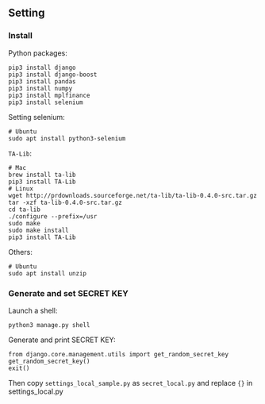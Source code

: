 ## Setting
### Install
Python packages:
```
pip3 install django
pip3 install django-boost
pip3 install pandas
pip3 install numpy
pip3 install mplfinance
pip3 install selenium
```
Setting selenium:
```
# Ubuntu
sudo apt install python3-selenium
```
`TA-Lib`:
```
# Mac
brew install ta-lib
pip3 install TA-Lib
# Linux
wget http://prdownloads.sourceforge.net/ta-lib/ta-lib-0.4.0-src.tar.gz
tar -xzf ta-lib-0.4.0-src.tar.gz
cd ta-lib
./configure --prefix=/usr
sudo make
sudo make install
pip3 install TA-Lib
```
Others:
```
# Ubuntu
sudo apt install unzip
```

### Generate and set SECRET KEY
Launch a shell:
```
python3 manage.py shell
```
Generate and print SECRET KEY:
```
from django.core.management.utils import get_random_secret_key
get_random_secret_key()
exit()
```
Then copy `settings_local_sample.py` as `secret_local.py` and replace `{}` in settings_local.py




